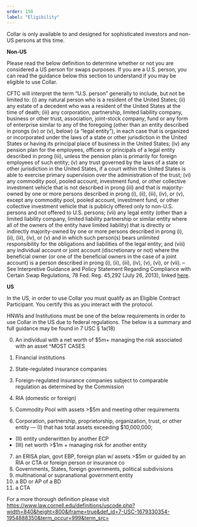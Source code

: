 ```yaml
---
order: 150
label: "Eligibility"
---
```


Collar is only available to and designed for sophisticated investors and non-US persons at this time.

**Non-US**

Please read the below definition to determine whether or not you are considered a US person for swaps purposes. If you are a U.S. person, you can read the guidance below this section to understand if you may be eligible to use Collar.

CFTC will interpret the term “U.S. person” generally to include, but not be limited to:
(i) any natural person who is a resident of the United States;
(ii) any estate of a decedent who was a resident of the United States at the time of death;
(iii) any corporation, partnership, limited liability company, business or other trust, association, joint-stock company, fund or any form of enterprise similar to any of the foregoing (other than an entity described in prongs (iv) or (v), below) (a “legal entity”), in each case that is organized or incorporated under the laws of a state or other jurisdiction in the United States or having its principal place of business in the United States;
(iv) any pension plan for the employees, officers or principals of a legal entity described in prong (iii), unless the pension plan is primarily for foreign employees of such entity;
(v) any trust governed by the laws of a state or other jurisdiction in the United States, if a court within the United States is able to exercise primary supervision over the administration of the trust;
(vi) any commodity pool, pooled account, investment fund, or other collective investment vehicle that is not described in prong (iii) and that is majority-owned by one or more persons described in prong (i), (ii), (iii), (iv), or (v), except any commodity pool, pooled account, investment fund, or other collective investment vehicle that is publicly offered only to non-U.S. persons and not offered to U.S. persons;
(vii) any legal entity (other than a limited liability company, limited liability partnership or similar entity where all of the owners of the entity have limited liability) that is directly or indirectly majority-owned by one or more persons described in prong (i), (ii), (iii), (iv), or (v) and in which such person(s) bears unlimited responsibility for the obligations and liabilities of the legal entity; and
(viii) any individual account or joint account (discretionary or not) where the beneficial owner (or one of the beneficial owners in the case of a joint account) is a person described in prong (i), (ii), (iii), (iv), (v), (vi), or (vii).
–
See Interpretive Guidance and Policy Statement Regarding Compliance with Certain Swap Regulations, 78 Fed. Reg. 45,292 (July 26, 2013), linked [here](https://www.federalregister.gov/documents/2013/07/26/2013-17958/interpretive-guidance-and-policy-statement-regarding-compliance-with-certain-swap-regulations).

**US**

In the US, in order to use Collar you must qualify as an Eligible Contract Participant. You certify this as you interact with the protocol.

HNWIs and Institutions must be one of the below requirements in order to use Collar in the US due to federal regulations. The below is a summary and full guidance may be found in 7 USC § 1a(18)

0. An individual with a net worth of $5m+ managing the risk associated with an asset
   ^MOST CASES

1. Financial institutions
2. State-regulated insurance companies
3. Foreign-regulated insurance companies subject to comparable regulation as determined by the Commission
4. RIA (domestic or foreign)
5. Commodity Pool with assets >$5m and meeting other requirements
6. Corporation, partnership, proprietorship, organization, trust, or other entity
   — (I) that has total assets exceeding $10,000,000;

- (II) entity underwritten by another ECP
- (III) net worth >$1m + managing risk for another entity

7. an ERISA plan, govt EBP, foreign plan w/ assets >$5m or guided by an RIA or CTA or foreign person or insurance co
8. Governments, States, foreign governments, political subdivisions
9. multinational or supranational government entity
10. a BD or AP of a BD
11. a CTA

For a more thorough definition please visit https://www.law.cornell.edu/definitions/uscode.php?width=840&height=800&iframe=true&def_id=7-USC-1679330354-1954888350&term_occur=999&term_src=
